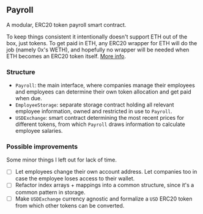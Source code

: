 ## Payroll

A modular, ERC20 token payroll smart contract.

To keep things consistent it intentionally doesn't support ETH out of the box, just tokens. To get paid in ETH, any ERC20 wrapper for ETH will do the job (namely 0x's WETH), and hopefully no wrapper will be needed when ETH becomes an ERC20 token itself. [More info](https://weth.io).

### Structure

- `Payroll`: the main interface, where companies manage their employees and employees can determine their own token allocation and get paid when due.
- `EmployeeStorage`: separate storage contract holding all relevant employee information, owned and restricted in use to `Payroll`.
- `USDExchange`: smart contract determining the most recent prices for different tokens, from which `Payroll` draws information to calculate employee salaries.

### Possible improvements

Some minor things I left out for lack of time.

- [ ] Let employees change their own account address. Let companies too in case the employee loses access to their wallet.
- [ ] Refactor index arrays + mappings into a common structure, since it's a common pattern in storage.
- [ ] Make `USDExchange` currency agnostic and formalize a `USD` ERC20 token from which other tokens can be converted.